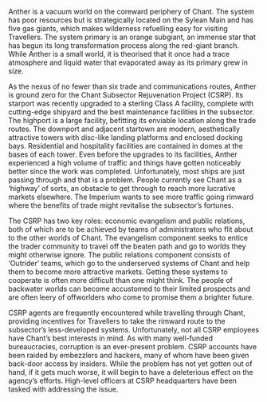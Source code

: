 
Anther is a vacuum world on the coreward periphery of Chant. The system has poor resources but is strategically located on the Sylean Main and has five gas giants, which makes wilderness refuelling easy for visiting Travellers. The system primary is an orange subgiant, an immense star that has begun its long transformation process along the red-giant branch. While Anther is a small world, it is theorised that it once had a trace atmosphere and liquid water that evaporated away as its primary grew in size.

As the nexus of no fewer than six trade and communications routes, Anther is ground zero for the Chant Subsector Rejuvenation Project (CSRP). Its starport was recently upgraded to a sterling Class A facility, complete with cutting-edge shipyard and the best maintenance facilities in the subsector. The highport is a large facility, befitting its enviable location along the trade routes. The downport and adjacent startown are modern, aesthetically attractive towers with disc-like landing platforms and enclosed docking bays. Residential and hospitality facilities are contained in domes at the bases of each tower. Even before the upgrades to its facilities, Anther experienced a high volume of traffic and things have gotten noticeably better since the work was completed. Unfortunately, most ships are just passing through and that is a problem. People currently see Chant as a ‘highway’ of sorts, an obstacle to get through to reach more lucrative markets elsewhere. The Imperium wants to see more traffic going rimward where the benefits of trade might revitalise the subsector’s fortunes.

The CSRP has two key roles: economic evangelism and public relations, both of which are to be achieved by teams of administrators who flit about to the other worlds of Chant. The evangelism component seeks to entice the trader community to travel off the beaten path and go to worlds they might otherwise ignore. The public relations component consists of ‘Outrider’ teams, which go to the underserved systems of Chant and help them to become more attractive markets. Getting these systems to cooperate is often more difficult than one might think. The people of backwater worlds can become accustomed to their limited prospects and are often leery of offworlders who come to promise them a brighter future.

CSRP agents are frequently encountered while travelling through Chant, providing incentives for Travellers to take the rimward route to the subsector’s less-developed systems. Unfortunately, not all CSRP employees have Chant’s best interests in mind. As with many well-funded bureaucracies, corruption is an ever-present problem. CSRP accounts have been raided by embezzlers and hackers, many of whom have been given back-door access by insiders. While the problem has not yet gotten out of hand, if it gets much worse, it will begin to have a deleterious effect on the agency’s efforts. High-level officers at CSRP headquarters have been tasked with addressing the issue.
